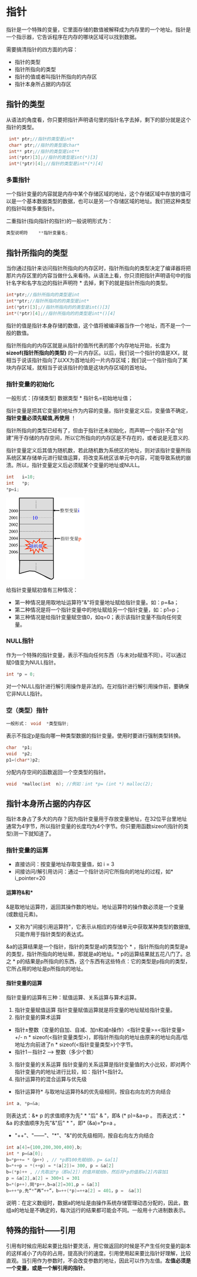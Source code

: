 # 指针
指针是一个特殊的变量，它里面存储的数值被解释成为内存里的一个地址。指针是一个指示器，它告诉程序在内存的哪块区域可以找到数据。

需要搞清指针的四方面的内容：
- 指针的类型
- 指针所指向的类型
- 指针的值或者叫指针所指向的内存区
- 指针本身所占据的内存区
## 指针的类型
从语法的角度看，你只要把指针声明语句里的指针名字去掉，剩下的部分就是这个指针的类型。
```c
 int* ptr;//指针的类型是int*   
 char* ptr;//指针的类型是char*
 int** ptr;//指针的类型是int** 
 int(*ptr)[3];//指针的类型是int(*)[3] 
 int*(*ptr)[4];//指针的类型是int*(*)[4] 
``` 
### 多重指针
一个指针变量的内容就是内存中某个存储区域的地址，这个存储区域中存放的值可以是一个基本数据类型的数据，也可以是另一个存储区域的地址。我们把这种类型的指针叫做多重指针。

二重指针(指向指针的指针)的一般说明形式为：
```c
类型说明符    **指针变量名;
```
## 指针所指向的类型
当你通过指针来访问指针所指向的内存区时，指针所指向的类型决定了编译器将把那片内存区里的内容当做什么来看待。从语法上看，你只须把指针声明语句中的指针名字和名字左边的指针声明符 * 去掉，剩下的就是指针所指向的类型。
```c
int*ptr;//指针所指向的类型是int 
int**ptr;//指针所指向的的类型是int*
int(*ptr)[3];//指针所指向的的类型是int()[3] 
int*(*ptr)[4];//指针所指向的的类型是int*()[4]
``` 
指针的值是指针本身存储的数值，这个值将被编译器当作一个地址，而不是一个一般的数值。

指针所指向的内存区就是从指针的值所代表的那个内存地址开始，长度为 **sizeof(指针所指向的类型)** 的一片内存区。以后，我们说一个指针的值是XX，就相当于说该指针指向了以XX为首地址的一片内存区域；我们说一个指针指向了某块内存区域，就相当于说该指针的值是这块内存区域的首地址。
### 指针变量的初始化
一般形式：[存储类型] 数据类型  * 指针名=初始地址值；
                              
指针变量是把其它变量的地址作为内容的变量。指针变量定义后，变量值不确定， **指针变量必须先赋值,再使用** ！

指针所指向的类型已经有了，但由于指针还未初始化，而声明一个指针不会“创建”用于存储的内存空间，所以它所指向的内存区是不存在的，或者说是无意义的.

指针变量定义后其值为随机数，若此随机数为系统区的地址，则对该指针变量所指系统区某存储单元进行赋值运算，将改变系统区该单元中内容，可能导致系统的崩溃。所以，指针变量定义后必须赋某个变量的地址或NULL。
```c
int   i=10;
int   *p; 
*p=i; 
```
   
![pointer_value](https://github.com/strawdiving/C-plus-plus-Knowledge/blob/master/images/pointer_value.png)

 给指针变量赋初值有三种情况：
 - 第一种情况是用取地址运算符"&"将变量地址赋给指针变量。如：p=&a；
 - 第二种情况是将一个指针变量中的地址赋给另一个指针变量，如：p1=p；
 - 第三种情况是给指针变量赋空值0，如q=0；表示该指针变量不指向任何变量。
### NULL指针
作为一个特殊的指针变量，表示不指向任何东西（与未对p赋值不同）。可以通过赋0值变为NULL指针。
```c
int *p = 0;
```
对一个NULL指针进行解引用操作是非法的。在对指针进行解引用操作前，要确保它非NULL指针。
### 空（类型）指针
```c
一般形式： void  *类型指针;
```
 表示不指定p是指向哪一种类型数据的指针变量。使用时要进行强制类型转换。
```c
char  *p1;
void  *p2;
p1=(char*)p2;
```
分配内存空间的函数返回一个空类型的指针。
```c
void  *malloc(int  n); //例如：int *p= (int *) malloc(2);
```
## 指针本身所占据的内存区
指针本身占了多大的内存？因为指针变量用于存放变量地址，在32位平台里地址通常为4字节，所以指针变量的长度均为4个字节。你只要用函数sizeof(指针的类型)测一下就知道了。
### 指针变量的运算
- 直接访问：按变量地址存取变量值，如 i = 3
- 间接访问/解引用访问：通过一个指针访问它所指向的地址的过程，如* i_pointer=20
####  运算符&和*
&是取地址运算符，返回其操作数的地址。地址运算符的操作数必须是一个变量(或数组元素)。

* 又称为"间接引用运算符"，它表示从相应的存储单元中获取某种类型的数据值,只能作用于指针类型的表达式。

&a的运算结果是一个指针，指针的类型是a的类型加个 * ，指针所指向的类型是a的类型，指针所指向的地址嘛，那就是a的地址。* p的运算结果就五花八门了。总之 * p的结果是p所指向的东西，这个东西有这些特点：它的类型是p指向的类型，它所占用的地址是p所指向的地址。 
#### 指针变量的运算
指针变量的运算有三种：赋值运算、关系运算与算术运算。
1. 指针变量赋值运算
指针变量赋值运算就是将变量的地址赋给指针变量。
2. 指针变量的算术运算
- 指针±整数（变量的自加、自减、加n和减n操作）<指针变量>=<指针变量> +/- n * sizeof(<指针变量类型>)，即指针所指向的地址由原来的地址向高/低地址方向前进了n * sizeof(<指针变量类型>)个字节。
- 指针1－指针2 —> 整数（多少个数）
3. 指针变量的关系运算
指针变量的关系运算是指针变量值的大小比较，即对两个指针变量内的地址进行比较，如：指针1<指针2。
4. 指针运算符的混合运算与优先级
- 指针运算符* 与取地址运算符&的优先级相同，按自右向左的方向结合
```c
int a, *p=&a;
```
   则表达式：&* p 的求值顺序为先" * "后" & "，即& (* p)=&a=p 。
   而表达式：* &a 的求值顺序为先"&"后" * "，即* (&a)=*p=a 。
   - "++"、"――"、"*"、"&"的优先级相同，按自右向左方向结合
   
```c
int a[4]={100,200,300,400},b;
int * p=&a[0];
b=*p++= *（p++）, // *p即100先赋给b，p= &a[1]
b=*++p = *(++p) = *(a[2])= 300, p = &a[2]
b=(*p)++ , //先取出*p（即a[2]）的值并赋给b，然后将*p的值即a[2]内容加1 
p = &a[2],a[2] = 300+1 = 301
b=*(p++),同*p++,b=a[2]=301,p = &a[3]
b=++*p,先“*”再“++”，b=++(*p)=++a[2] = 401，p =  &a[3]
```
说明：在定义数组时，数据a的地址是由操作系统存储管理动态分配的，因此，数组a的地址是不确定的，每次运行的结果都可能会不同。一般用十六进制数表示。
## 特殊的指针——引用
引用有时候应用起来要比指针要灵活，用它做返回的时候是不产生任何变量的副本的这样减小了内存的占用，提高执行的速度。引用使用起来要比指针好理解，比较直观。当引用作为参数时，不会改变参数的地址，因此可以作为左值。**左值必须是一个变量，或是一个解引用的指针**。

